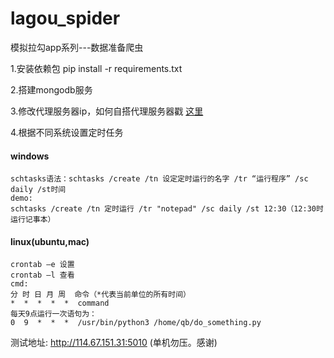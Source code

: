 # lagou_spider
模拟拉勾app系列---数据准备爬虫

1.安装依赖包 pip install -r requirements.txt

2.搭建mongodb服务

3.修改代理服务器ip，如何自搭代理服务器戳
<a href="https://github.com/jhao104/proxy_pool">这里</a>


4.根据不同系统设置定时任务
#### windows
    schtasks语法：schtasks /create /tn 设定定时运行的名字 /tr “运行程序” /sc daily /st时间
    demo:
    schtasks /create /tn 定时运行 /tr "notepad" /sc daily /st 12:30（12:30时运行记事本）
#### linux(ubuntu,mac)
    crontab –e 设置
    crontab –l 查看
    cmd:
    分 时 日 月 周  命令（*代表当前单位的所有时间）
    *  *  *  *  *  command
    每天9点运行一次语句为：
    0  9  *  *  *  /usr/bin/python3 /home/qb/do_something.py

测试地址: http://114.67.151.31:5010 (单机勿压。感谢)
